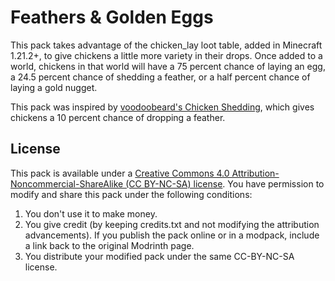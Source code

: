 # Feathers & Golden Eggs
This pack takes advantage of the chicken_lay loot table, added in Minecraft 1.21.2+, to give chickens a little more variety in their drops. Once added to a world, chickens in that world will have a 75 percent chance of laying an egg, a 24.5 percent chance of shedding a feather, or a half percent chance of laying a gold nugget. 

This pack was inspired by [voodoobeard's Chicken Shedding](https://mc.voodoobeard.com/), which gives chickens a 10 percent chance of dropping a feather.

## License

This pack is available under a [Creative Commons 4.0 Attribution-Noncommercial-ShareAlike (CC BY-NC-SA) license](https://creativecommons.org/licenses/by-nc-sa/4.0/). You have permission to modify and share this pack under the following conditions:

1. You don't use it to make money.
2. You give credit (by keeping credits.txt and not modifying the attribution advancements). If you publish the pack online or in a modpack, include a link back to the original Modrinth page.
3. You distribute your modified pack under the same CC-BY-NC-SA license.
